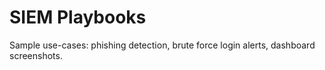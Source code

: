 # SIEM Playbooks
Sample use-cases: phishing detection, brute force login alerts, dashboard screenshots.
